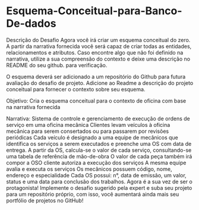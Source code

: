 # Esquema-Conceitual-para-Banco-De-dados

Descrição do Desafio
Agora você irá criar um esquema conceitual do zero. A partir da narrativa fornecida 
você será capaz de criar todas as entidades, relacionamentos e atributos. Caso encontre 
algo que não foi definido na narrativa, utilize a sua compreensão do contexto e deixe uma 
descrição no README do seu github. para verificação.

O esquema deverá ser adicionado a um repositório do Github para futura avaliação do desafio 
de projeto. Adicione ao Readme a descrição do projeto conceitual para fornecer o contexto
sobre seu esquema.

Objetivo:
Cria o esquema conceitual para o contexto de oficina com base na narrativa fornecida

Narrativa:
Sistema de controle e gerenciamento de execução de ordens de serviço em uma oficina mecânica
Clientes levam veículos à oficina mecânica para serem consertados ou para passarem por 
revisões  periódicas
Cada veículo é designado a uma equipe de mecânicos que identifica os serviços a serem 
executados e preenche uma OS com data de entrega.
A partir da OS, calcula-se o valor de cada serviço, consultando-se uma tabela de referência 
de mão-de-obra
O valor de cada peça também irá compor a OSO cliente autoriza a execução dos serviços
A mesma equipe avalia e executa os serviços
Os mecânicos possuem código, nome, endereço e especialidade
Cada OS possui: n°, data de emissão, um valor, status e uma data para conclusão dos trabalhos.
Agora é a sua vez de ser o protagonista! Implemente o desafio sugerido pela expert e suba seu
projeto para um repositório próprio, com isso, você aumentará ainda mais seu portfólio de 
projetos no GitHub!
